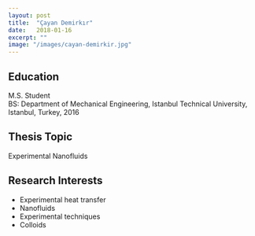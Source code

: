 ```yaml
---
layout: post
title:  "Çayan Demirkır"
date:   2018-01-16
excerpt: ""
image: "/images/cayan-demirkir.jpg"
---
```


## Education
M.S. Student <br>
BS: Department of Mechanical Engineering, Istanbul Technical University, Istanbul, Turkey, 2016    <br>

## Thesis Topic
Experimental Nanofluids

## Research Interests
- Experimental heat transfer
- Nanofluids
- Experimental techniques
- Colloids

